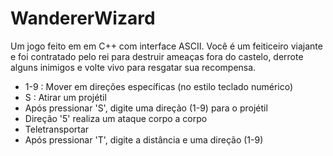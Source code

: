 # WandererWizard
Um jogo feito em em C++ com interface ASCII.
Você é um feiticeiro viajante e foi contratado pelo rei para destruir ameaças fora do castelo, derrote alguns inimigos e volte vivo para resgatar sua recompensa.  

- 1-9 : Mover em direções específicas (no estilo teclado numérico)
- S   : Atirar um projétil
- Após pressionar 'S', digite uma direção (1-9) para o projétil
- Direção '5' realiza um ataque corpo a corpo
- Teletransportar
- Após pressionar 'T', digite a distância e uma direção (1-9)
